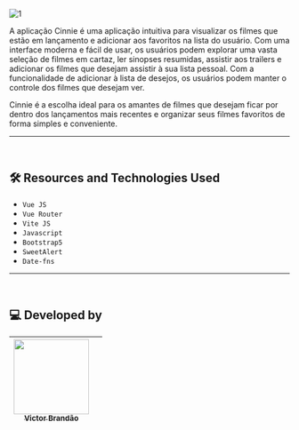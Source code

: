 ![1](https://github.com/Vbrand01/cinnie/assets/105603692/f855aaa7-37e8-4ed6-9d0c-fbb6d44d3336)

A aplicação Cinnie é uma aplicação intuitiva para visualizar os filmes que estão em lançamento e adicionar aos favoritos na lista do usuário. Com uma interface moderna e fácil de usar, os usuários podem explorar uma vasta seleção de filmes em cartaz, ler sinopses resumidas, assistir aos trailers e adicionar os filmes que desejam assistir à sua lista pessoal. Com a funcionalidade de adicionar à lista de desejos, os usuários podem manter o controle dos filmes que desejam ver.

Cinnie é a escolha ideal para os amantes de filmes que desejam ficar por dentro dos lançamentos mais recentes e organizar seus filmes favoritos de forma simples e conveniente.


<hr>
<br>

## 🛠️ Resources and Technologies Used

- ``Vue JS``
-  ``Vue Router``
-  ``Vite JS``
-  ``Javascript``
- ``Bootstrap5``
- ``SweetAlert``
- ``Date-fns``

<hr>
<br>

## 💻 Developed by

| [<img src="https://avatars.githubusercontent.com/u/105603692?v=4" width=135><br><sub>Victor Brandão</sub>](https://github.com/Vbrand01) | |
| :---: | :---: 


